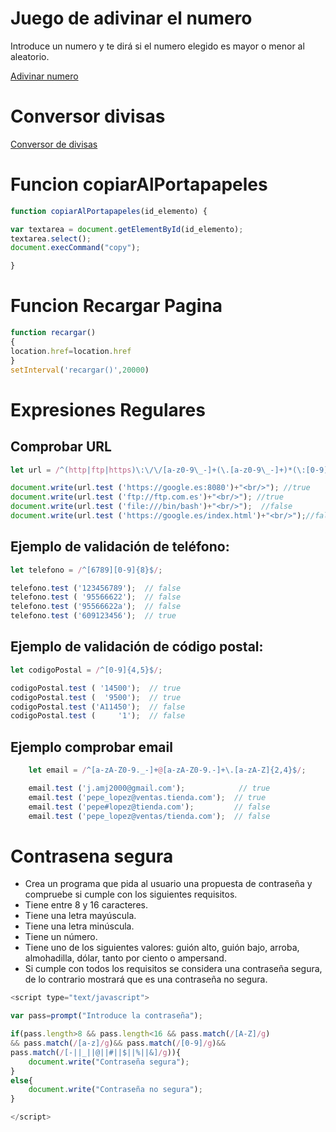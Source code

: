 # Juego de adivinar el numero

Introduce un numero y te dirá si el numero elegido es mayor o menor al aleatorio.

[Adivinar numero](https://github.com/ComandPromt/JS/blob/master/adivinar_numero_js.html)

# Conversor divisas

[Conversor de divisas](https://github.com/ComandPromt/JS/blob/master/conversor_divisas.html)

# Funcion copiarAlPortapapeles
~~~js 
function copiarAlPortapapeles(id_elemento) {

var textarea = document.getElementById(id_elemento);
textarea.select();
document.execCommand("copy");

}
~~~

# Funcion Recargar Pagina
~~~js
function recargar()
{
location.href=location.href
}
setInterval('recargar()',20000)
~~~

# Expresiones Regulares

## Comprobar URL
~~~js
let url = /^(http|ftp|https)\:\/\/[a-z0-9\_-]+(\.[a-z0-9\_-]+)*(\:[0-9]{2,4})?$/;

document.write(url.test ('https://google.es:8080')+"<br/>"); //true            
document.write(url.test ('ftp://ftp.com.es')+"<br/>"); //true          
document.write(url.test ('file:///bin/bash')+"<br/>");  //false            
document.write(url.test ('https://google.es/index.html')+"<br/>");//false
~~~

## Ejemplo de validación de teléfono:
~~~js
let telefono = /^[6789][0-9]{8}$/;

telefono.test ('123456789');  // false
telefono.test ( '95566622');  // false
telefono.test ('95566622a');  // false
telefono.test ('609123456');  // true
~~~

## Ejemplo de validación de código postal:
~~~js
let codigoPostal = /^[0-9]{4,5}$/;

codigoPostal.test ( '14500');  // true
codigoPostal.test (  '9500');  // true
codigoPostal.test ('A11450');  // false
codigoPostal.test (     '1');  // false
~~~

## Ejemplo comprobar email

~~~js
    let email = /^[a-zA-Z0-9._-]+@[a-zA-Z0-9.-]+\.[a-zA-Z]{2,4}$/;

    email.test ('j.amj2000@gmail.com');            // true
    email.test ('pepe_lopez@ventas.tienda.com');  // true
    email.test ('pepe#lopez@tienda.com');         // false
    email.test ('pepe_lopez@ventas/tienda.com');  // false
~~~

# Contrasena segura
- Crea un programa que pida al usuario una propuesta de contraseña y
compruebe si cumple con los siguientes requisitos.
- Tiene entre 8 y 16 caracteres.
- Tiene una letra mayúscula.
- Tiene una letra minúscula.
- Tiene un número.
- Tiene uno de los siguientes valores: guión alto, guión bajo, arroba,
almohadilla, dólar, tanto por ciento o ampersand.
- Si cumple con todos los requisitos se considera una contraseña segura, de lo
contrario mostrará que es una contraseña no segura.

~~~js
<script type="text/javascript">

var pass=prompt("Introduce la contraseña");

if(pass.length>8 && pass.length<16 && pass.match(/[A-Z]/g)
&& pass.match(/[a-z]/g)&& pass.match(/[0-9]/g)&&
pass.match(/[-||_||@||#||$||%||&]/g)){
	document.write("Contraseña segura");
}
else{
	document.write("Contraseña no segura");
}

</script>
~~~
